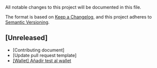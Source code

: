 All notable changes to this project will be documented in this file.

The format is based on [Keep a Changelog](https://keepachangelog.com/en/1.0.0/),
and this project adheres to [Semantic Versioning](https://semver.org/spec/v2.0.0.html).

## [Unreleased]

- [Contributing document]
- [Update pull request template]
- [[Wallet] Añadir test al wallet](https://wealize.atlassian.net/browse/AL-44)

